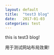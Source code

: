 ```yaml
---
layout: default
title:  "test3 blog"
date:   2017-01-03
categories: test
---
```

this is test3 blog!
<!--more-->
用于测试网站布局效果!